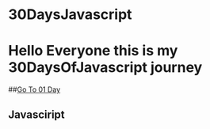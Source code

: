 # 30DaysJavascript
# Hello Everyone this is my 30DaysOfJavascript journey

##[Go To 01 Day ](https://github.com/tskoca/30DaysJavascript/tree/main/01Day) 
## Javasciript

